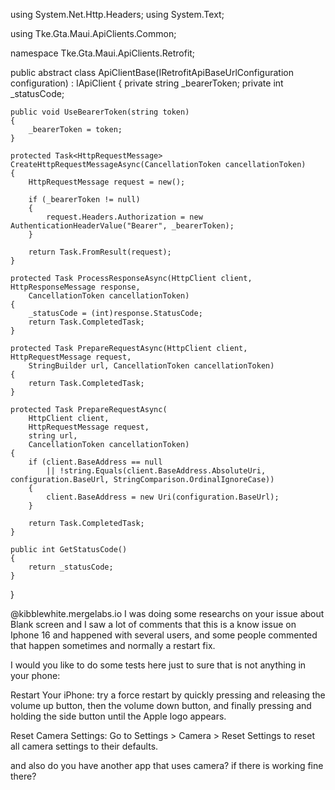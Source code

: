 using System.Net.Http.Headers;
using System.Text;

using Tke.Gta.Maui.ApiClients.Common;

namespace Tke.Gta.Maui.ApiClients.Retrofit;

public abstract class ApiClientBase(IRetrofitApiBaseUrlConfiguration configuration) : IApiClient
{
    private string _bearerToken;
    private int _statusCode;

    public void UseBearerToken(string token)
    {
        _bearerToken = token;
    }

    protected Task<HttpRequestMessage> CreateHttpRequestMessageAsync(CancellationToken cancellationToken)
    {
        HttpRequestMessage request = new();

        if (_bearerToken != null)
        {
            request.Headers.Authorization = new AuthenticationHeaderValue("Bearer", _bearerToken);
        }

        return Task.FromResult(request);
    }

    protected Task ProcessResponseAsync(HttpClient client, HttpResponseMessage response,
        CancellationToken cancellationToken)
    {
        _statusCode = (int)response.StatusCode;
        return Task.CompletedTask;
    }

    protected Task PrepareRequestAsync(HttpClient client, HttpRequestMessage request,
        StringBuilder url, CancellationToken cancellationToken)
    {
        return Task.CompletedTask;
    }

    protected Task PrepareRequestAsync(
        HttpClient client,
        HttpRequestMessage request,
        string url,
        CancellationToken cancellationToken)
    {
        if (client.BaseAddress == null
            || !string.Equals(client.BaseAddress.AbsoluteUri, configuration.BaseUrl, StringComparison.OrdinalIgnoreCase))
        {
            client.BaseAddress = new Uri(configuration.BaseUrl);
        }

        return Task.CompletedTask;
    }

    public int GetStatusCode()
    {
        return _statusCode;
    }
}


@kibblewhite.mergelabs.io I was doing some researchs on  your issue about Blank screen and I saw a lot of comments that this is a know issue on Iphone 16 and happened with several users, and some people commented that happen sometimes and normally a restart fix.

 I would you like to do some tests here just to sure that is not anything in your phone:

Restart Your iPhone: try a force restart by quickly pressing and releasing the volume up button, then the volume down button, and finally pressing and holding the side button until the Apple logo appears. 

Reset Camera Settings: Go to Settings > Camera > Reset Settings to reset all camera settings to their defaults. 

and also do you have another app that uses camera?
if there is working fine there?
